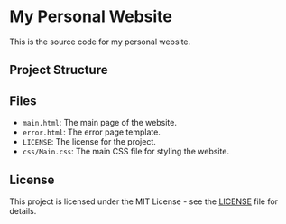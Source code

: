 # My Personal Website

This is the source code for my personal website.

## Project Structure

## Files

- `main.html`: The main page of the website.
- `error.html`: The error page template.
- `LICENSE`: The license for the project.
- `css/Main.css`: The main CSS file for styling the website.

## License

This project is licensed under the MIT License - see the [LICENSE](LICENSE) file for details.
